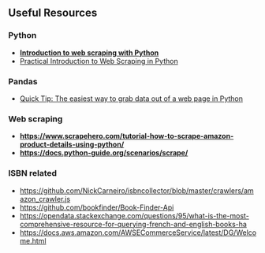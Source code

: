 ## Useful Resources
### Python
- **[Introduction to web scraping with Python](https://datawhatnow.com/introduction-web-scraping-python/)**
- [Practical Introduction to Web Scraping in Python](https://realpython.com/python-web-scraping-practical-introduction/)

### Pandas
- [Quick Tip: The easiest way to grab data out of a web page in Python](https://medium.com/@ageitgey/quick-tip-the-easiest-way-to-grab-data-out-of-a-web-page-in-python-7153cecfca58)

### Web scraping
- **https://www.scrapehero.com/tutorial-how-to-scrape-amazon-product-details-using-python/**
- **https://docs.python-guide.org/scenarios/scrape/**

### ISBN related
- https://github.com/NickCarneiro/isbncollector/blob/master/crawlers/amazon_crawler.js
- https://github.com/bookfinder/Book-Finder-Api
- https://opendata.stackexchange.com/questions/95/what-is-the-most-comprehensive-resource-for-querying-french-and-english-books-ha
- https://docs.aws.amazon.com/AWSECommerceService/latest/DG/Welcome.html
